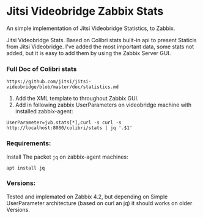 # Jitsi Videobridge Zabbix Stats
An simple implementation of Jitsi Videobridge Statistics, to Zabbix. 

Jitsi Videobridge Stats. Based on Colibri stats bulit-in api to present Staticis from Jitsi Videobridge. I've added the most important data, some stats not added, but it is easy to add them by using the Zabbix Server GUI. 

### Full Doc of Colibri stats

`https://github.com/jitsi/jitsi-videobridge/blob/master/doc/statistics.md`

1. Add the XML template to throughout Zabbix GUI.
2. Add in following zabbix UserParameters on videobridge machine with installed zabbix-agent:

```
UserParameter=jvb.stats[*],curl -s curl -s http://localhost:8080/colibri/stats | jq '.$1'
```

### Requirements: 

Install The packet `jq` on zabbix-agent machines:

`apt install jq`

### Versions:

Tested and implemated on Zabbix 4.2, but depending on Simple UserParameter architecture (based on curl an jq) it should works on older Versions.

